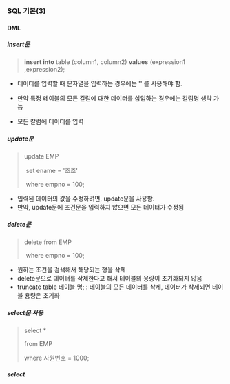 ### SQL 기본(3)



#### DML



##### insert문

> **insert into** table (column1, column2) **values** (expression1 ,expression2);

- 데이터를 입력할 때 문자열을 입력하는 경우에는 '' 를 사용해야 함.

- 만약 특정 테이블의 모든 칼럼에 대한 데이터를 삽입하는 경우에는 칼럼명 생략 가능
- 모든 칼럼에 데이터를 입력



##### update문

> update EMP
>
> ​		set ename = '조조'
>
> ​		where empno = 100;

- 입력된 데이터의 값을 수정하려면, update문을 사용함.
- 만약, update문에 조건문을 입력하지 않으면 모든 데이터가 수정됨





##### delete문

> delete from EMP
>
> ​		where empno = 100;

- 원하는 조건을 검색해서 해당되는 행을 삭제
- delete문으로 데이터를 삭제한다고 해서 테이블의 용량이 초기화되지 않음
- truncate table 테이블 명; : 테이블의 모든 데이터를 삭제, 데이터가 삭제되면 테이블 용량은 초기화



##### select문 사용

> select * 
>
> from EMP
>
> where 사원번호 = 1000;



##### select